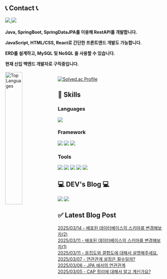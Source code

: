 

## 📞 Contact 📞
<div>
  <a href="mailto:ehgur062300@gmail.com" target="_blank">
    <img src="https://img.shields.io/badge/ehgur062300@gmail.com-EA4335?style=flat-square&logo=Gmail&logoColor=black"/>
  </a>
  <a href="https://open.kakao.com/o/sRzRHFZf" target="_blank">
    <img src="https://img.shields.io/badge/KakaoTalk-FFCD00?style=flat-square&logo=KakaoTalk&logoColor=black"/>
  </a>
</div>
<br>

<div>
  <div>
    <b>
      Java, SpringBoot, SpringDataJPA를 이용해 RestAPI를 개발합니다.
      <p></p>
      JavaScript, HTML/CSS, React로 간단한 프론트엔드 개발도 가능합니다.
      <p></p>
      ERD를 설계하고, MySQL 및 NoSQL 을 사용할 수 있습니다.
      <p></p>
      현재 신입 백엔드 개발자로 구직중입니다.
    </b>
  </div>
<br>
</div>

<img src="https://github-readme-stats.vercel.app/api/top-langs/?username=ehgur062300&hide=css,HTML&exclude_repo=ehgur062300.github.io&layout=compact&theme=tokyonight" alt="Top Languages" width="33%" align="left">

[![Solved.ac Profile](http://mazassumnida.wtf/api/v2/generate_badge?boj=ehgur062300)](https://solved.ac/ehgur062300/)  

## 🦾 Skills
### Languages
<div>
  <img src="https://img.shields.io/badge/Java-007396?style=flat-square&logo=java&logoColor=white">
</div>

### Framework
<div>
  <img src="https://img.shields.io/badge/Spring-6DB33F?style=flat-square&logo=spring&logoColor=white">
  <img src="https://img.shields.io/badge/Spring Boot-6DB33F?style=flat-square&logo=spring-boot&logoColor=white">
  <img src="https://img.shields.io/badge/Spring%20Security-6DB33F?style=flat-square&logo=spring-security&logoColor=white">
</div>

### Tools
<div>
  <img src="https://img.shields.io/badge/oracle-F80000?style=flat-square&logo=oracle&logoColor=white">
  <img src="https://img.shields.io/badge/Amazon AWS-232F3E?style=flat-square&logo=amazon aws&logoColor=white">
  <img src="https://img.shields.io/badge/IntelliJ IDEA-000000?style=flat-square&logo=intellij-idea&logoColor=white">
  <img src="https://img.shields.io/badge/Git-F05032?style=flat-square&logo=git&logoColor=white">
  <img src="https://img.shields.io/badge/GitHub-181717?style=flat-square&logo=github&logoColor=white">
</div>

## 💻 DEV's Blog 💻
<a href="https://autoreview.kr/"><img src="https://img.shields.io/badge/AutoReview-FFA500?style=flat-square"></a>
<a href="https://backend-repository.tistory.com/" target="_blank">
  <img src="https://img.shields.io/badge/Tistory-f54?style=flat-square&logo=Tistory&logoColor=white"/>
</a>


## ✅ Latest Blog Post

[2025/03/14 - 배포된 데이터베이스의 스키마를 변경해보자(2)](https://backend-repository.tistory.com/158) <br/>
[2025/03/11 - 배포된 데이터베이스의 스키마를 변경해보자(1)](https://backend-repository.tistory.com/157) <br/>
[2025/03/11 - 응집도와 결합도에 대해서 설명해주세요.](https://backend-repository.tistory.com/156) <br/>
[2025/03/07 - 연관관계 설정은 필수일까?](https://backend-repository.tistory.com/155) <br/>
[2025/03/06 - JPA 에서의 연관관계](https://backend-repository.tistory.com/154) <br/>
[2025/03/05 - CAP 정리에 대해서 알고 계신가요?](https://backend-repository.tistory.com/153) <br/>
